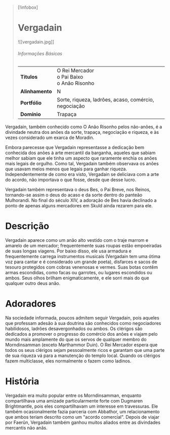 > [!infobox]
> # Vergadain
> ![[vergadain.jpg]]
> ###### Informações Básicas
> | | |
> | ---- | ---- |
> | **Titulos** | O Rei Mercador<br/>o Pai Baixo<br/>o Anão Risonho |
> | **Alinhamento** | N |
> | **Portfólio** | Sorte, riqueza, ladrões, acaso, comércio, negociação |
> | **Domínio** | Trapaça |

Vergadain, também conhecido como O Anão Risonho pelos não-anões, é a divindade neutra dos anões da sorte, trapaça, negociação e riqueza, e às vezes considerado um exarca de Moradin.

Embora parecesse que Vergadain representasse a dedicação bem conhecida dos anões à arte mercantil da barganha, aqueles que sabiam melhor sabiam que ele tinha um aspecto que raramente enchia os anões mais legais de orgulho. Como tal, Vergadain também observava os anões que usavam meios menos que legais para ganhar riqueza. Independentemente de como era visto, Vergadain se deliciava com a arte do acordo, não importava o que fosse, desde que desse lucro.

Vergadain também representava o deus Bes, o Pai Breve, nos Reinos, tornando-se assim o deus do acaso e da sorte dentro do panteão Mulhorandi. No final do século XIV, a adoração de Bes havia declinado a ponto de apenas alguns mercadores em Skuld ainda rezarem para ele.

# Descrição
Vergadain aparece como um anão alto vestido com o traje marrom e amarelo de um mercador; frequentemente suas roupas estão empoeiradas de suas longas viagens. Por baixo disso, ele usa armadura e frequentemente carrega instrumentos musicais (Vergadain tem uma ótima voz para cantar e é considerado um grande poeta), disfarces e sacos de tesouro protegidos com cobras venenosas e vermes. Suas botas contêm armas escondidas, como facas ou garrotes, ou lugares escondidos ou ambos. Seus olhos brilham enigmaticamente, e ele sorri mais do que qualquer outro deus anão.

# Adoradores
Na sociedade informada, poucos admitem seguir Vergadain, pois aqueles que professam adesão à sua doutrina são conhecidos como negociadores habilidosos, ladrões desavergonhados ou ambos. Os clérigos são dedicados a promover o progresso do comércio dos anões e viajam pelo mundo mais amplamente do que os servos de qualquer membro do Morndinsamman (exceto Marthammor Duin). O Rei Mercador espera que todos os seus clérigos sejam pessoalmente ricos e garantam que uma parte de sua riqueza vá para a manutenção do templo local. Quando os clérigos fazem multiclasse, eles normalmente o fazem como ladinos.

# História
Vergadain era muito popular entre os Morndinsamman, enquanto compartilhava uma amizade particularmente forte com Dugmaren Brightmantle, pois eles compartilhavam um interesse em travessuras. Ele também ocasionalmente fazia parceria com Abbathor, um relacionamento que ambos teriam descrito como um "acordo comercial". Depois de viajar por Faerûn, Vergadain também ganhou muitos aliados entre as divindades mercantis não anãs.